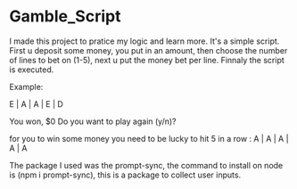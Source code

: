 # Gamble_Script

I made this project to pratice my logic and learn more. It's a simple script.
First u deposit some money, you put in an amount, then choose the number of lines to bet on (1-5), next u put the money bet per line. Finnaly the script is executed.

Example:

E | A | A | E | D


You won, $0
Do you want to play again (y/n)?

for you to win some money you need to be lucky to hit 5 in a row : A | A | A | A | A


The package I used was the prompt-sync, the command to install on node is (npm i prompt-sync), this is a package to collect user inputs.
